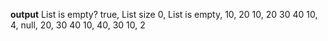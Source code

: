 **output**
List is empty? true,
List size 0,
List is empty,
10,
20 10,
20 30 40 10,
4,
null,
20,
30 40 10,
40,
30 10,
2
